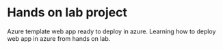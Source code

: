 # Hands on lab project
Azure template web app ready to deploy in azure.
Learning how to deploy web app in azure from hands on lab.
